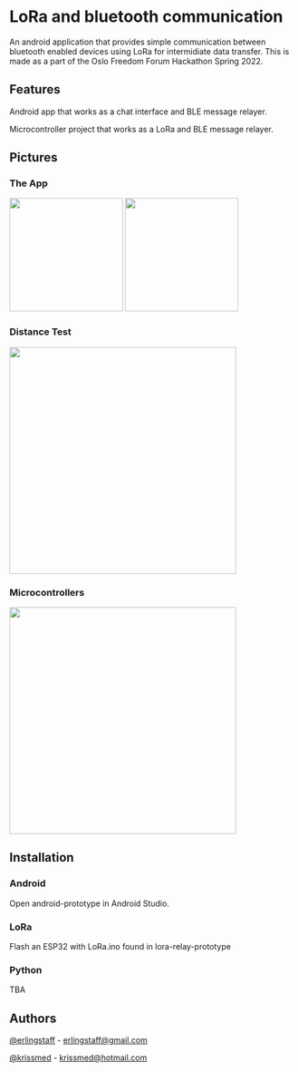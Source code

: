 # LoRa and bluetooth communication

An android application that provides simple communication between bluetooth enabled devices using LoRa for intermidiate data transfer. This is made as a part of the Oslo Freedom Forum Hackathon Spring 2022.

## Features

Android app that works as a chat interface and BLE message relayer.

Microcontroller project that works as a LoRa and BLE message relayer.

## Pictures

### The App

<img src="https://user-images.githubusercontent.com/38101463/166745123-597074ef-6fc5-4a0d-a380-203dd667ebf8.png" width="200" />
<img src="https://user-images.githubusercontent.com/38101463/166745143-10431d86-5e26-4438-86bf-e749e4737446.jpg" width="200" />

### Distance Test

<img src="https://user-images.githubusercontent.com/38101463/166745245-7c71ea20-f303-4f06-9e6a-dcacfba1be49.png" width="400" />

### Microcontrollers

<img src="https://user-images.githubusercontent.com/38101463/166745753-55ddf668-a609-47fb-ba4c-437de7681ca7.png" width="400" />

## Installation

### Android

Open android-prototype in Android Studio.

### LoRa

Flash an ESP32 with LoRa.ino found in lora-relay-prototype

### Python

TBA

## Authors

[@erlingstaff](https://github.com/erlingstaff)  - erlingstaff@gmail.com

[@krissmed](https://github.com/krissmed) - krissmed@hotmail.com
